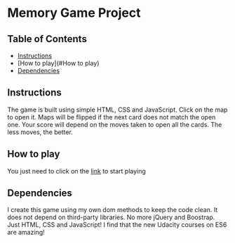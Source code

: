 # Memory Game Project

## Table of Contents

* [Instructions](#instructions)
* [How to play](#How to play)
* [Dependencies](#Dependencies)

## Instructions

The game is built using simple HTML, CSS and JavaScript. Click on the map to open it. Maps will be flipped if the next card does not match the open one. Your score will depend on the moves taken to open all the cards. The less moves, the better.

## How to play

You just need to click on the [link](https://htmlpreview.github.io/?https://github.com/khaledsarhan/fend-project-memory-game/blob/master/index.html) to start playing

## Dependencies

I create this game using my own dom methods to keep the code clean. It does not depend on third-party libraries. No more jQuery and Boostrap. Just HTML, CSS and JavaScript! I find that the new Udacity courses on ES6 are amazing!